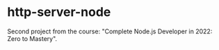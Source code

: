 # http-server-node
Second project from the course: "Complete Node.js Developer in 2022: Zero to Mastery".
